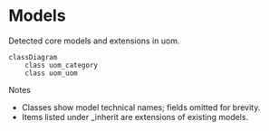 # Models

Detected core models and extensions in uom.

```mermaid
classDiagram
    class uom_category
    class uom_uom
```

Notes
- Classes show model technical names; fields omitted for brevity.
- Items listed under _inherit are extensions of existing models.
